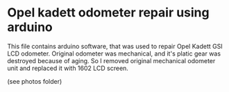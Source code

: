 # Opel kadett odometer repair using arduino

This file contains arduino software, that was used to repair Opel Kadett GSI LCD odometer. Original odometer was mechanical,
and it's platic gear was destroyed because of aging. So I removed original mechanical odometer unit and replaced it with 1602 LCD screen.

(see photos folder)
